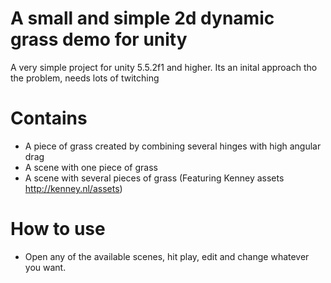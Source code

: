 # A small and simple 2d dynamic grass demo  for unity

 A very simple project for unity 5.5.2f1 and higher. Its an inital approach tho the problem, needs lots of twitching 
  
# Contains
  - A piece of grass created by combining several hinges with high angular drag
  - A scene with one piece of grass
  - A scene with several pieces of grass (Featuring Kenney assets http://kenney.nl/assets)

# How to use

  - Open any of the available scenes, hit play, edit and change whatever you want. 

